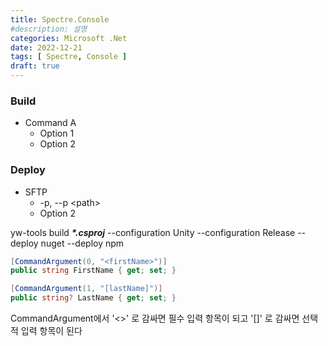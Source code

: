 ```yaml
---
title: Spectre.Console
#description: 설명
categories: Microsoft .Net
date: 2022-12-21
tags: [ Spectre, Console ]
draft: true
---
```


### Build

- Command A
  - Option 1
  - Option 2

### Deploy

- SFTP
  - -p, --p \<path\>
  - Option 2

yw-tools build _**\*.csproj**_ --configuration Unity --configuration Release
--deploy nuget --deploy npm

```csharp
[CommandArgument(0, "<firstName>")]
public string FirstName { get; set; }

[CommandArgument(1, "[lastName]")]
public string? LastName { get; set; }
```

CommandArgument에서 '<>' 로 감싸면 필수 입력 항목이 되고 '[]' 로 감싸면 선택적
입력 항목이 된다
